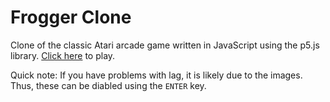 Frogger Clone
=============

Clone of the classic Atari arcade game written in JavaScript using the p5.js library.
[Click here](https://brucekly.github.io/frogger/main) to play.

Quick note: If you have problems with lag, it is likely due to the images. Thus, these can be diabled using the `ENTER` key.
